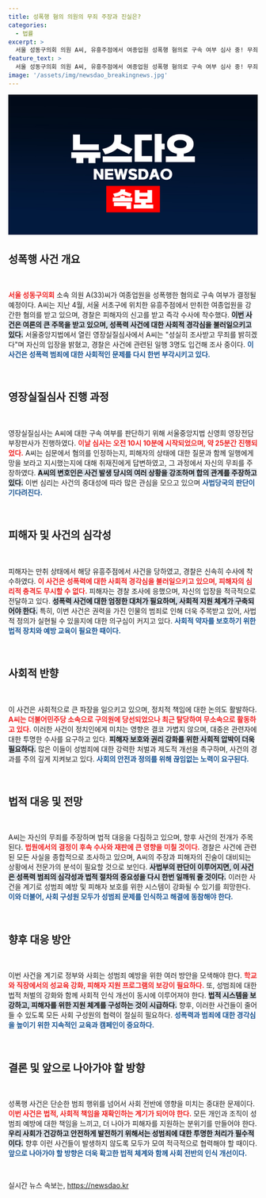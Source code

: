 ```yaml
---
title: 성폭행 혐의 의원의 무죄 주장과 진실은?
categories:
  - 법률
excerpt: >
  서울 성동구의회 의원 A씨, 유흥주점에서 여종업원 성폭행 혐의로 구속 여부 심사 중! 무죄를 밝히겠다는 A씨의 주장. 과연 법원이 내릴 결정은? 클릭하여 사건의 전말을 확인하세요!
feature_text: >
  서울 성동구의회 의원 A씨, 유흥주점에서 여종업원 성폭행 혐의로 구속 여부 심사 중! 무죄를 밝히겠다는 A씨의 주장. 과연 법원이 내릴 결정은? 클릭하여 사건의 전말을 확인하세요!
image: '/assets/img/newsdao_breakingnews.jpg'
---
```


<p><img src="/assets/img/newsdao_breakingnews.jpg" alt="cryptoinkorea 속보" /></p>

<h2 data-ke-size="size26">성폭행 사건 개요</h2>

<p data-ke-size="size16">&nbsp;</p><b><span style="color: #ee2323;">서울 성동구의회</span></b> 소속 의원 A(33)씨가 여종업원을 성폭행한 혐의로 구속 여부가 결정될 예정이다. A씨는 지난 4월, 서울 서초구에 위치한 유흥주점에서 만취한 여종업원을 강간한 혐의를 받고 있으며, 경찰은 피해자의 신고를 받고 즉각 수사에 착수했다. <b><span style="background-color: #21538527;">이번 사건은 여론의 큰 주목을 받고 있으며, 성폭력 사건에 대한 사회적 경각심을 불러일으키고 있다.</span></b> 서울중앙지법에서 열린 영장실질심사에서 A씨는 "성실히 조사받고 무죄를 밝히겠다"며 자신의 입장을 밝혔고, 경찰은 사건에 관련된 일행 3명도 입건해 조사 중이다. <b><span style="color: #1a5490;">이 사건은 성폭력 범죄에 대한 사회적인 문제를 다시 한번 부각시키고 있다.</span></b> 

<p data-ke-size="size16">&nbsp;</p>

<h2 data-ke-size="size26">영장실질심사 진행 과정</h2>

<p data-ke-size="size16">&nbsp;</p> 영장실질심사는 A씨에 대한 구속 여부를 판단하기 위해 서울중앙지법 신영희 영장전담 부장판사가 진행하였다. <b><span style="color: #ee2323;">이날 심사는 오전 10시 10분에 시작되었으며, 약 25분간 진행되었다.</span></b> A씨는 심문에서 혐의를 인정하는지, 피해자의 상태에 대한 질문과 함께 일행에게 망을 보라고 지시했는지에 대해 취재진에게 답변하였고, 그 과정에서 자신의 무죄를 주장하였다. <b><span style="background-color: #21538527;">A씨의 변호인은 사건 발생 당시의 여러 상황을 강조하며 합의 관계를 주장하고 있다.</span></b> 이번 심리는 사건의 중대성에 따라 많은 관심을 모으고 있으며 <b><span style="color: #1a5490;">사법당국의 판단이 기다려진다.</span></b> 

<p data-ke-size="size16">&nbsp;</p>

<h2 data-ke-size="size26">피해자 및 사건의 심각성</h2>

<p data-ke-size="size16">&nbsp;</p> 피해자는 만취 상태에서 해당 유흥주점에서 사건을 당하였고, 경찰은 신속히 수사에 착수하였다. <b><span style="color: #ee2323;">이 사건은 성폭력에 대한 사회적 경각심을 불러일으키고 있으며, 피해자의 심리적 충격도 무시할 수 없다.</span></b> 피해자는 경찰 조사에 응했으며, 자신의 입장을 적극적으로 전달하고 있다. <b><span style="background-color: #21538527;">성폭력 사건에 대한 엄정한 대처가 필요하며, 사회적 지원 체계가 구축되어야 한다.</span></b> 특히, 이번 사건은 권력을 가진 인물의 범죄로 인해 더욱 주목받고 있어, 사법적 정의가 실현될 수 있을지에 대한 의구심이 커지고 있다. <b><span style="color: #1a5490;">사회적 약자를 보호하기 위한 법적 장치와 예방 교육이 필요한 때이다.</span></b> 

<p data-ke-size="size16">&nbsp;</p>

<h2 data-ke-size="size26">사회적 반향</h2>

<p data-ke-size="size16">&nbsp;</p> 이 사건은 사회적으로 큰 파장을 일으키고 있으며, 정치적 책임에 대한 논의도 활발하다. <b><span style="color: #ee2323;">A씨는 더불어민주당 소속으로 구의원에 당선되었으나 최근 탈당하여 무소속으로 활동하고 있다.</span></b> 이러한 사건이 정치인에게 미치는 영향은 결코 가볍지 않으며, 대중은 관련자에 대한 투명한 수사를 요구하고 있다. <b><span style="background-color: #21538527;">피해자 보호와 권리 강화를 위한 사회적 압박이 더욱 필요하다.</span></b> 많은 이들이 성범죄에 대한 강력한 처벌과 제도적 개선을 촉구하며, 사건의 경과를 주의 깊게 지켜보고 있다. <b><span style="color: #1a5490;">사회의 안전과 정의를 위해 끊임없는 노력이 요구된다.</span></b>

<p data-ke-size="size16">&nbsp;</p>

<h2 data-ke-size="size26">법적 대응 및 전망</h2>

<p data-ke-size="size16">&nbsp;</p> A씨는 자신의 무죄를 주장하며 법적 대응을 다짐하고 있으며, 향후 사건의 전개가 주목된다. <b><span style="color: #ee2323;">법원에서의 결정이 후속 수사와 재판에 큰 영향을 미칠 것이다.</span></b> 경찰은 사건에 관련된 모든 사실을 종합적으로 조사하고 있으며, A씨의 주장과 피해자의 진술이 대비되는 상황에서 전문가의 분석이 필요할 것으로 보인다. <b><span style="background-color: #21538527;">사법부의 판단이 이루어지면, 이 사건은 성폭력 범죄의 심각성과 법적 절차의 중요성을 다시 한번 일깨워 줄 것이다.</span></b> 이러한 사건을 계기로 성범죄 예방 및 피해자 보호를 위한 시스템이 강화될 수 있기를 희망한다. <b><span style="color: #1a5490;">이와 더불어, 사회 구성원 모두가 성범죄 문제를 인식하고 해결에 동참해야 한다.</span></b>

<p data-ke-size="size16">&nbsp;</p>

<h2 data-ke-size="size26">향후 대응 방안</h2>

<p data-ke-size="size16">&nbsp;</p> 이번 사건을 계기로 정부와 사회는 성범죄 예방을 위한 여러 방안을 모색해야 한다. <b><span style="color: #ee2323;">학교와 직장에서의 성교육 강화, 피해자 지원 프로그램의 보강이 필요하다.</span></b> 또, 성범죄에 대한 법적 처벌의 강화와 함께 사회적 인식 개선이 동시에 이루어져야 한다. <b><span style="background-color: #21538527;">법적 시스템을 보강하고, 피해자를 위한 지원 체계를 구성하는 것이 시급하다.</span></b> 향후, 이러한 사건들이 줄어들 수 있도록 모든 사회 구성원의 협력이 절실히 필요하다. <b><span style="color: #1a5490;">성폭력과 범죄에 대한 경각심을 높이기 위한 지속적인 교육과 캠페인이 중요하다.</span></b>

<p data-ke-size="size16">&nbsp;</p>

<h2 data-ke-size="size26">결론 및 앞으로 나아가야 할 방향</h2>

<p data-ke-size="size16">&nbsp;</p> 성폭행 사건은 단순한 범죄 행위를 넘어서 사회 전반에 영향을 미치는 중대한 문제이다. <b><span style="color: #ee2323;">이번 사건은 법적, 사회적 책임을 재확인하는 계기가 되어야 한다.</span></b> 모든 개인과 조직이 성범죄 예방에 대한 책임을 느끼고, 더 나아가 피해자를 지원하는 분위기를 만들어야 한다. <b><span style="background-color: #21538527;">우리 사회가 건강하고 안전하게 발전하기 위해서는 성범죄에 대한 투명한 처리가 필수적이다.</span></b> 향후 이런 사건들이 발생하지 않도록 모두가 모여 적극적으로 협력해야 할 때이다. <b><span style="color: #1a5490;">앞으로 나아가야 할 방향은 더욱 확고한 법적 체계와 함께 사회 전반의 인식 개선이다.</span></b> 

<p data-ke-size="size16">&nbsp;</p>
실시간 뉴스 속보는, <a href="https://newsdao.kr" rel="dofollow">https://newsdao.kr</a>


